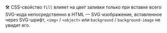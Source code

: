 ---
---

🛠 CSS-свойство `fill` влияет на цвет заливки только при вставке всего SVG-кода непосредственно в HTML — SVG-изображение, вставленное через SVG-шрифт, `<img>` / `<object>` или `background` / `background-image` не увидит его.

